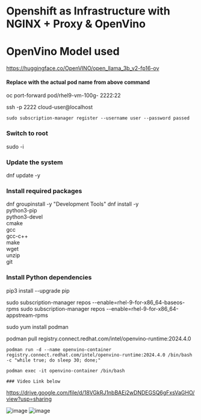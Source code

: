 # Openshift as Infrastructure with NGINX + Proxy & OpenVino 
# OpenVino Model used
https://huggingface.co/OpenVINO/open_llama_3b_v2-fp16-ov

#### Replace <pod-name> with the actual pod name from above command
oc port-forward pod/rhel9-vm-100g-<pod-name> 2222:22

ssh -p 2222 cloud-user@localhost

```
sudo subscription-manager register --username user --password passed
```


### Switch to root
sudo -i

### Update the system
dnf update -y

### Install required packages
dnf groupinstall -y "Development Tools"
dnf install -y \
    python3-pip \
    python3-devel \
    cmake \
    gcc \
    gcc-c++ \
    make \
    wget \
    unzip \
    git

### Install Python dependencies
pip3 install --upgrade pip

sudo subscription-manager repos --enable=rhel-9-for-x86_64-baseos-rpms
sudo subscription-manager repos --enable=rhel-9-for-x86_64-appstream-rpms

sudo yum install podman

podman pull registry.connect.redhat.com/intel/openvino-runtime:2024.4.0

```
podman run -d --name openvino-container registry.connect.redhat.com/intel/openvino-runtime:2024.4.0 /bin/bash -c "while true; do sleep 30; done;"

podman exec -it openvino-container /bin/bash

### Video Link below
```
https://drive.google.com/file/d/18VGkRJ1nbBAEj2wDNDEGSQ6gFxsVaGHO/view?usp=sharing

![image](https://github.com/user-attachments/assets/d19a339f-50bf-42c6-97c1-88046c0cc20b)
![image](https://github.com/user-attachments/assets/9cc4b6dd-992d-4279-9174-08d857a5ce84)



